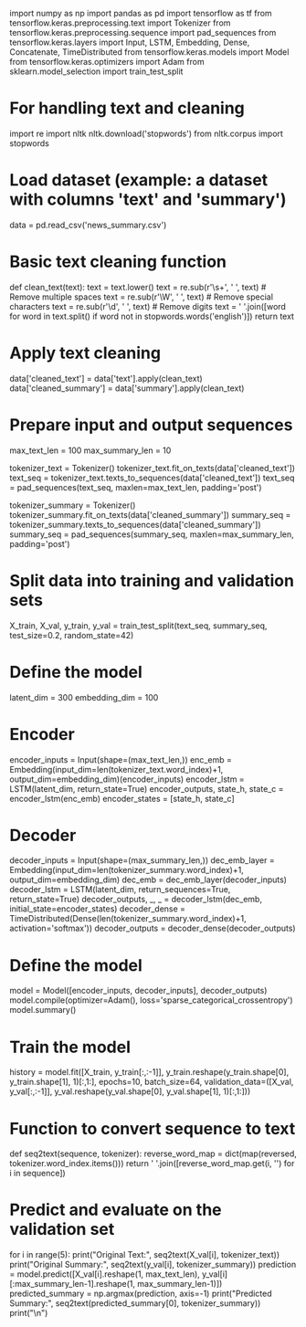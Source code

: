 import numpy as np
import pandas as pd
import tensorflow as tf
from tensorflow.keras.preprocessing.text import Tokenizer
from tensorflow.keras.preprocessing.sequence import pad_sequences
from tensorflow.keras.layers import Input, LSTM, Embedding, Dense, Concatenate, TimeDistributed
from tensorflow.keras.models import Model
from tensorflow.keras.optimizers import Adam
from sklearn.model_selection import train_test_split

# For handling text and cleaning
import re
import nltk
nltk.download('stopwords')
from nltk.corpus import stopwords

# Load dataset (example: a dataset with columns 'text' and 'summary')
data = pd.read_csv('news_summary.csv')

# Basic text cleaning function
def clean_text(text):
    text = text.lower()
    text = re.sub(r'\s+', ' ', text)  # Remove multiple spaces
    text = re.sub(r'\W', ' ', text)  # Remove special characters
    text = re.sub(r'\d', ' ', text)  # Remove digits
    text = ' '.join([word for word in text.split() if word not in stopwords.words('english')])
    return text

# Apply text cleaning
data['cleaned_text'] = data['text'].apply(clean_text)
data['cleaned_summary'] = data['summary'].apply(clean_text)

# Prepare input and output sequences
max_text_len = 100
max_summary_len = 10

tokenizer_text = Tokenizer()
tokenizer_text.fit_on_texts(data['cleaned_text'])
text_seq = tokenizer_text.texts_to_sequences(data['cleaned_text'])
text_seq = pad_sequences(text_seq, maxlen=max_text_len, padding='post')

tokenizer_summary = Tokenizer()
tokenizer_summary.fit_on_texts(data['cleaned_summary'])
summary_seq = tokenizer_summary.texts_to_sequences(data['cleaned_summary'])
summary_seq = pad_sequences(summary_seq, maxlen=max_summary_len, padding='post')

# Split data into training and validation sets
X_train, X_val, y_train, y_val = train_test_split(text_seq, summary_seq, test_size=0.2, random_state=42)

# Define the model
latent_dim = 300
embedding_dim = 100

# Encoder
encoder_inputs = Input(shape=(max_text_len,))
enc_emb = Embedding(input_dim=len(tokenizer_text.word_index)+1, output_dim=embedding_dim)(encoder_inputs)
encoder_lstm = LSTM(latent_dim, return_state=True)
encoder_outputs, state_h, state_c = encoder_lstm(enc_emb)
encoder_states = [state_h, state_c]

# Decoder
decoder_inputs = Input(shape=(max_summary_len,))
dec_emb_layer = Embedding(input_dim=len(tokenizer_summary.word_index)+1, output_dim=embedding_dim)
dec_emb = dec_emb_layer(decoder_inputs)
decoder_lstm = LSTM(latent_dim, return_sequences=True, return_state=True)
decoder_outputs, _, _ = decoder_lstm(dec_emb, initial_state=encoder_states)
decoder_dense = TimeDistributed(Dense(len(tokenizer_summary.word_index)+1, activation='softmax'))
decoder_outputs = decoder_dense(decoder_outputs)

# Define the model
model = Model([encoder_inputs, decoder_inputs], decoder_outputs)
model.compile(optimizer=Adam(), loss='sparse_categorical_crossentropy')
model.summary()

# Train the model
history = model.fit([X_train, y_train[:,:-1]], y_train.reshape(y_train.shape[0], y_train.shape[1], 1)[:,1:],
                    epochs=10, batch_size=64, validation_data=([X_val, y_val[:,:-1]], y_val.reshape(y_val.shape[0], y_val.shape[1], 1)[:,1:]))

# Function to convert sequence to text
def seq2text(sequence, tokenizer):
    reverse_word_map = dict(map(reversed, tokenizer.word_index.items()))
    return ' '.join([reverse_word_map.get(i, '') for i in sequence])

# Predict and evaluate on the validation set
for i in range(5):
    print("Original Text:", seq2text(X_val[i], tokenizer_text))
    print("Original Summary:", seq2text(y_val[i], tokenizer_summary))
    prediction = model.predict([X_val[i].reshape(1, max_text_len), y_val[i][:max_summary_len-1].reshape(1, max_summary_len-1)])
    predicted_summary = np.argmax(prediction, axis=-1)
    print("Predicted Summary:", seq2text(predicted_summary[0], tokenizer_summary))
    print("\n")
